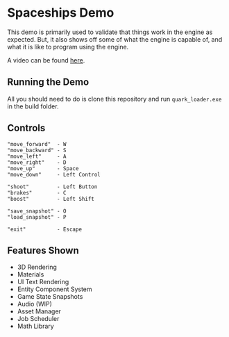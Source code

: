# Spaceships Demo

This demo is primarily used to validate that things work in the engine as expected. But, it also shows off some of what the engine is capable of,
and what it is like to program using the engine.

A video can be found [here](https://www.youtube.com/watch?v=kleAUZQlFJ4).

## Running the Demo
All you should need to do is clone this repository and run `quark_loader.exe` in the build folder.

## Controls
```
"move_forward"  - W
"move_backward" - S
"move_left"     - A
"move_right"    - D
"move_up"       - Space
"move_down"     - Left Control

"shoot"         - Left Button
"brakes"        - C
"boost"         - Left Shift

"save_snapshot" - O
"load_snapshot" - P

"exit"          - Escape
```

## Features Shown
- 3D Rendering
- Materials
- UI Text Rendering
- Entity Component System
- Game State Snapshots
- Audio (WIP)
- Asset Manager
- Job Scheduler
- Math Library
